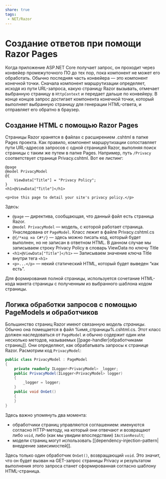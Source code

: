 ```yaml
---
share: true
tags:
 - NET/Razor
---
```

# Создание ответов при помощи Razor Pages
Когда приложение ASP.NET Core получает запрос, он проходит через конвейер промежуточного ПО до тех пор, пока компонент не может его обработать. Обычно последняя часть конвейера — это компонент конечной точки.
Сначала компонент маршрутизации определяет, исходя из пути URL-запроса, какую страницу Razor вызывать, отмечает выбранную страницу в `HttpContext` и передает дальше по конвейеру. В конце концов запрос достигает компонента конечной точки, который выполняет выбранную страницу для генерации HTML-ответа, и отправляет его обратно в браузер.
## Создание HTML с помощью Razor Pages
Страницы Razor хранятся в файлах с расширением .cshtml в папке Pages проекта. Как правило, компонент маршрутизации сопоставляет пути URL-адресов запросов с одной страницей Razor, выполняя поиск страницы с таким же путем в папке Pages. Например, путь `/Privacy` соответствует странице Privacy.cshtml. Вот ее листинг:
```razor
@page
@model PrivacyModel
@{
    ViewData["Title"] = "Privacy Policy";
}
<h1>@ViewData["Title"]</h1>

<p>Use this page to detail your site's privacy policy.</p>

```
Здесь:
- `@page` — директива, сообщающая, что данный файл есть страница Razor.
- `@model PrivacyModel` — модель, с которой работает страница. Унаследована от `PageModel`. Класс лежит в файле Privacy.cshtml.cs
- `@{/*код на C#*/}` — здесь можно писать код, который будет выполнен, но не записан в ответном HTML. В данном случае мы записываем строку Privacy Policy в словарь ViewData по ключу Title
- `<h1>@ViewData["Title"]</h1>` — Записываем значение ключа Title внутри тега `<h1>`
- `<p>...</p>` — некий статический HTML, который будет выведен “как есть”.

Для формирования полной страницы, используется сочетание HTML-кода макета страницы с полученным из выбранного шаблона кодом страницы.
## Логика обработки запросов с помощью PageModels и обработчиков
Большинство страниц Razor имеют связанную *модель страницы*. Обычно она помещается в файл %имя_страницы%.cshtml.cs. Этот класс должен наследоваться от `PageModel` и обычно содержит один или несколько методов, называемых [[page-handler|обработчиками страниц]]. Они определяют, как обрабатывать запросы к странице Razor. Расмотрим код `PrivacyModel`:
```csharp
public class PrivacyModel : PageModel
{
	private readonly ILogger<PrivacyModel> _logger;
	public PrivacyModel(ILogger<PrivacyModel> logger)
	{
		_logger = logger;
	}
	public void OnGet()
	{
	}
}
```
Здесь важно упомянуть два момента:
- обработчики страниц управляются соглашением: именуются согласно HTTP-методу, на который они отвечают и возвращают либо `void`, либо (как мы увидим впоследствии) `IActionResult`;
- модели страниц могут использовать [[dependency-injection-pattern|внедрение зависимостей]].

Здесь только один обработчик `OnGet()`, возвращающий `void`. Это значит, что он будет вызван на GET-запрос страницы Privacy и результатом выполнения этого запроса станет сформированная согласно шаблону HTML-страница.


